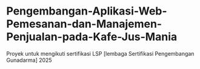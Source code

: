 # Pengembangan-Aplikasi-Web-Pemesanan-dan-Manajemen-Penjualan-pada-Kafe-Jus-Mania
Proyek untuk mengikuti sertifikasi LSP [lembaga Sertifikasi Pengembangan Gunadarma] 2025
